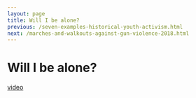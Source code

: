 ```yaml
---
layout: page
title: Will I be alone?
previous: /seven-examples-historical-youth-activism.html
next: /marches-and-walkouts-against-gun-violence-2018.html
---
```


Will I be alone?
================

[video](https://youtu.be/1w7B4Q1AD1g)
